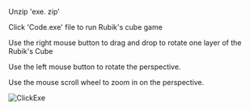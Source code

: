 Unzip 'exe. zip'

Click 'Code.exe' file to run Rubik's cube game

Use the right mouse button to drag and drop to rotate one layer of the Rubik's Cube

Use the left mouse button to rotate the perspective.

Use the mouse scroll wheel to zoom in on the perspective.

![ClickExe](https://github.com/kenyi09461449/COMP3016-Magic-Cube-Game/assets/115618256/b1da5579-8c8e-420f-ae31-bde9edc46382)
